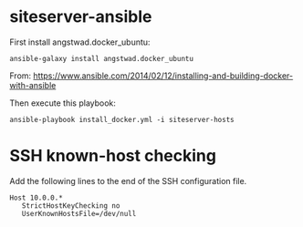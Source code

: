 # siteserver-ansible

First install angstwad.docker_ubuntu:
```
ansible-galaxy install angstwad.docker_ubuntu
```
From: https://www.ansible.com/2014/02/12/installing-and-building-docker-with-ansible

Then execute this playbook:
```
ansible-playbook install_docker.yml -i siteserver-hosts
```

# SSH known-host checking

Add the following lines to the end of the SSH configuration file.
```
Host 10.0.0.*
   StrictHostKeyChecking no
   UserKnownHostsFile=/dev/null
```
